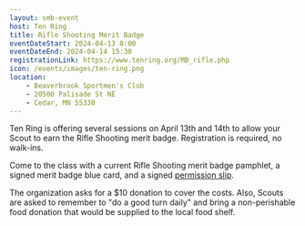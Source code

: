 ```yaml
---
layout: smb-event
host: Ten Ring
title: Rifle Shooting Merit Badge
eventDateStart: 2024-04-13 8:00
eventDateEnd: 2024-04-14 15:30
registrationLink: https://www.tenring.org/MB_rifle.php
icon: /events/images/ten-ring.png
location:
    - Beaverbrook Sportmen's Club
    - 20500 Palisade St NE
    - Cedar, MN 55330
---
```


Ten Ring is offering several sessions on April 13th and 14th to allow your Scout to earn the Rifle Shooting merit badge. Registration is required, no walk-ins.

Come to the class with a current Rifle Shooting merit badge pamphlet, a signed merit badge blue card, and a signed [permission slip](https://www.tenring.org/_docs/NSCShootingPermissionSlip.pdf).

The organization asks for a $10 donation to cover the costs. Also, Scouts are asked to remember to "do a good turn daily" and bring a non-perishable food donation that would be supplied to the local food shelf.
